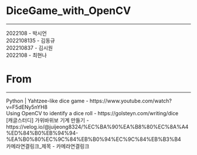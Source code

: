 # DiceGame_with_OpenCV
<hr>
2022108    - 박시언<br>
2022108135 - 김동규<br>
202210837    - 김시원<br>
2022108    - 최현나<br>

# From
<hr>
Python | Yahtzee-like dice game - https://www.youtube.com/watch?v=F5dENy5nYH8<br>
Using OpenCV to identify a dice roll - https://golsteyn.com/writing/dice<br>
[캐글스터디] 가위바위보 기계 만들기 - https://velog.io/@juijeong8324/%EC%BA%90%EA%B8%80%EC%8A%A4%ED%84%B0%EB%94%94-%EA%B0%80%EC%9C%84%EB%B0%94%EC%9C%84%EB%B3%B4<br>
카메라연결링크_제목 - 카메라연결링크<br>
